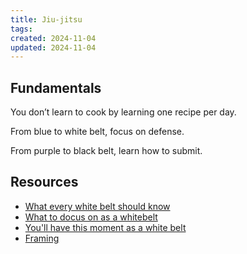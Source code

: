 ```yaml
---
title: Jiu-jitsu
tags: 
created: 2024-11-04
updated: 2024-11-04
---
```

## Fundamentals

You don’t learn to cook by learning one recipe per day.

From blue to white belt, focus on defense.

From purple to black belt, learn how to submit.

## Resources

- [What every white belt should know](https://youtu.be/Jekd1ruohpw)
- [What to docus on as a whitebelt](https://youtu.be/khd9tFAyIyQ)
- [You'll have this moment as a white belt](https://youtu.be/9_oB5vvhQw8)
- [Framing](https://youtu.be/p08yADojkpY "Share link")